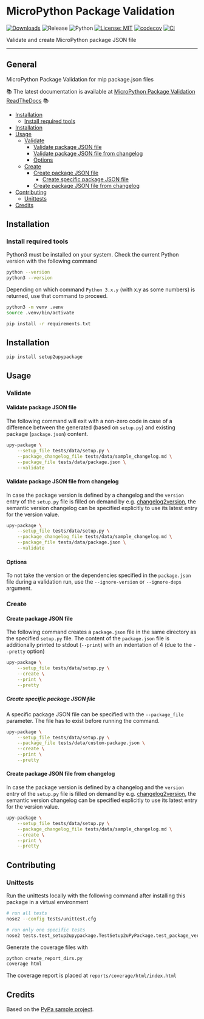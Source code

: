 # MicroPython Package Validation

[![Downloads](https://pepy.tech/badge/micropython-package-validation)](https://pepy.tech/project/micropython-package-validation)
![Release](https://img.shields.io/github/v/release/brainelectronics/micropython-package-validation?include_prereleases&color=success)
![Python](https://img.shields.io/badge/python3-Ok-green.svg)
[![License: MIT](https://img.shields.io/badge/License-MIT-yellow.svg)](https://opensource.org/licenses/MIT)
[![codecov](https://codecov.io/github/brainelectronics/micropython-package-validation/branch/main/graph/badge.svg)](https://app.codecov.io/github/brainelectronics/micropython-package-validation)
[![CI](https://github.com/brainelectronics/micropython-package-validation/actions/workflows/release.yml/badge.svg)](https://github.com/brainelectronics/micropython-package-validation/actions/workflows/release.yml)

Validate and create MicroPython package JSON file

---------------

## General

MicroPython Package Validation for mip package.json files

📚 The latest documentation is available at
[MicroPython Package Validation ReadTheDocs][ref-rtd-micropython-package-validation] 📚

<!-- MarkdownTOC -->

- [Installation](#installation)
    - [Install required tools](#install-required-tools)
- [Installation](#installation-1)
- [Usage](#usage)
    - [Validate](#validate)
        - [Validate package JSON file](#validate-package-json-file)
        - [Validate package JSON file from changelog](#validate-package-json-file-from-changelog)
        - [Options](#options)
    - [Create](#create)
        - [Create package JSON file](#create-package-json-file)
            - [Create specific package JSON file](#create-specific-package-json-file)
        - [Create package JSON file from changelog](#create-package-json-file-from-changelog)
- [Contributing](#contributing)
    - [Unittests](#unittests)
- [Credits](#credits)

<!-- /MarkdownTOC -->

## Installation

### Install required tools

Python3 must be installed on your system. Check the current Python version
with the following command

```bash
python --version
python3 --version
```

Depending on which command `Python 3.x.y` (with x.y as some numbers) is
returned, use that command to proceed.

```bash
python3 -m venv .venv
source .venv/bin/activate

pip install -r requirements.txt
```

## Installation

```bash
pip install setup2upypackage
```

## Usage

### Validate
#### Validate package JSON file

The following command will exit with a non-zero code in case of a difference
between the generated (based on `setup.py`) and existing package
(`package.json`) content.

```bash
upy-package \
    --setup_file tests/data/setup.py \
    --package_changelog_file tests/data/sample_changelog.md \
    --package_file tests/data/package.json \
    --validate
```

#### Validate package JSON file from changelog

In case the package version is defined by a changelog and the `version` entry
of the `setup.py` file is filled on demand by e.g.
[changelog2version][ref-changelog2version], the semantic version changelog can
be specified explicitly to use its latest entry for the version value.

```bash
upy-package \
    --setup_file tests/data/setup.py \
    --package_changelog_file tests/data/sample_changelog.md \
    --package_file tests/data/package.json \
    --validate
```

#### Options

To not take the version or the dependencies specified in the `package.json`
file during a validation run, use the `--ignore-version` or `--ignore-deps`
argument.

### Create
#### Create package JSON file

The following command creates a `package.json` file in the same directory as
the specified `setup.py` file. The content of the `package.json` file is
additionally printed to stdout (`--print`) with an indentation of 4 (due to
the `--pretty` option)

```bash
upy-package \
    --setup_file tests/data/setup.py \
    --create \
    --print \
    --pretty
```

##### Create specific package JSON file

A specific package JSON file can be specified with the `--package_file`
parameter. The file has to exist before running the command.

```bash
upy-package \
    --setup_file tests/data/setup.py \
    --package_file tests/data/custom-package.json \
    --create \
    --print \
    --pretty
```

#### Create package JSON file from changelog

In case the package version is defined by a changelog and the `version` entry
of the `setup.py` file is filled on demand by e.g.
[changelog2version][ref-changelog2version], the semantic version changelog can
be specified explicitly to use its latest entry for the version value.

```bash
upy-package \
    --setup_file tests/data/setup.py \
    --package_changelog_file tests/data/sample_changelog.md \
    --create \
    --print \
    --pretty
```

## Contributing

### Unittests

Run the unittests locally with the following command after installing this
package in a virtual environment

```bash
# run all tests
nose2 --config tests/unittest.cfg

# run only one specific tests
nose2 tests.test_setup2upypackage.TestSetup2uPyPackage.test_package_version
```

Generate the coverage files with

```bash
python create_report_dirs.py
coverage html
```

The coverage report is placed at `reports/coverage/html/index.html`

## Credits

Based on the [PyPa sample project][ref-pypa-sample].

<!-- Links -->
[ref-rtd-micropython-package-validation]: https://micropython-package-validation.readthedocs.io/en/latest/
[ref-pypa-sample]: https://github.com/pypa/sampleproject
[ref-changelog2version]: https://github.com/brainelectronics/changelog2version
